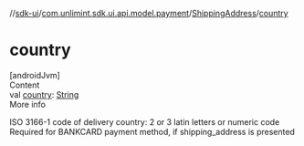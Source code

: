 //[sdk-ui](../../../index.md)/[com.unlimint.sdk.ui.api.model.payment](../index.md)/[ShippingAddress](index.md)/[country](country.md)



# country  
[androidJvm]  
Content  
val [country](country.md): [String](https://kotlinlang.org/api/latest/jvm/stdlib/kotlin/-string/index.html)  
More info  


ISO 3166-1 code of delivery country: 2 or 3 latin letters or numeric code Required for BANKCARD payment method, if shipping_address is presented

  



